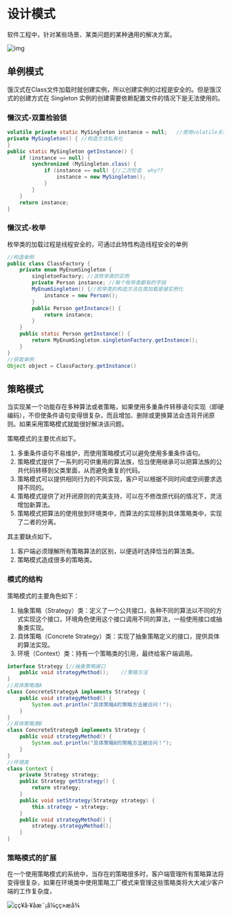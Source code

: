 # 设计模式

软件工程中，针对某些场景、某类问题的某种通用的解决方案。

![img](https://images2017.cnblogs.com/blog/401339/201709/401339-20170928225241215-295252070.png)



## 单例模式

饿汉式在Class文件加载时就创建实例，所以创建实例的过程是安全的。但是饿汉式的创建方式在 Singleton 实例的创建需要依赖配置文件的情况下是无法使用的。

### 懒汉式-双重检验锁

```java
volatile private static MySingleton instance = null;   //使用volatile关键字保证其可见性
private MySingleton() { //构造方法私有化
}
public static MySingleton getInstance() {
    if (instance == null) {
        synchronized (MySingleton.class) {
            if (instance == null) {//二次检查  why??
                instance = new MySingleton();
            }
        }
    }
    return instance;
}
```

### 懒汉式-枚举

枚举类的加载过程是线程安全的，可通过此特性构造线程安全的单例

```java
//构造单例
public class ClassFactory {
    private enum MyEnumSingleton {
        singletonFactory; //该枚举类的实例
        private Person instance; //每个枚举类都有的字段
        MyEnumSingleton() {//枚举类的构造方法在类加载是被实例化
            instance = new Person();
        }
        public Person getInstance() {
            return instance;
        }
    }
    public static Person getInstance() {
        return MyEnumSingleton.singletonFactory.getInstance();
    }
}
//获取单例
Object object = ClassFactory.getInstance()
```

## 策略模式

当实现某一个功能存在多种算法或者策略，如果使用多重条件转移语句实现（即硬编码），不但使条件语句变得很复杂，而且增加、删除或更换算法会违背开闭原则。如果采用策略模式就能很好解决该问题。  

策略模式的主要优点如下。

1. 多重条件语句不易维护，而使用策略模式可以避免使用多重条件语句。
2. 策略模式提供了一系列的可供重用的算法族，恰当使用继承可以把算法族的公共代码转移到父类里面，从而避免重复的代码。
3. 策略模式可以提供相同行为的不同实现，客户可以根据不同时间或空间要求选择不同的。
4. 策略模式提供了对开闭原则的完美支持，可以在不修改原代码的情况下，灵活增加新算法。
5. 策略模式把算法的使用放到环境类中，而算法的实现移到具体策略类中，实现了二者的分离。

其主要缺点如下。

1. 客户端必须理解所有策略算法的区别，以便适时选择恰当的算法类。
2. 策略模式造成很多的策略类。

### 模式的结构

策略模式的主要角色如下：

1. 抽象策略（Strategy）类：定义了一个公共接口，各种不同的算法以不同的方式实现这个接口，环境角色使用这个接口调用不同的算法，一般使用接口或抽象类实现。
2. 具体策略（Concrete Strategy）类：实现了抽象策略定义的接口，提供具体的算法实现。
3. 环境（Context）类：持有一个策略类的引用，最终给客户端调用。

```java
interface Strategy {//抽象策略接口
    public void strategyMethod();    //策略方法
}
//具体策略类A
class ConcreteStrategyA implements Strategy {
    public void strategyMethod() {
        System.out.println("具体策略A的策略方法被访问！");
    }
}
//具体策略类B
class ConcreteStrategyB implements Strategy {
    public void strategyMethod() {
        System.out.println("具体策略B的策略方法被访问！");
    }
}
//环境类
class Context {
    private Strategy strategy;
    public Strategy getStrategy() {
        return strategy;
    }
    public void setStrategy(Strategy strategy) {
        this.strategy = strategy;
    }
    public void strategyMethod() {
        strategy.strategyMethod();
    }
}
```

### 策略模式的扩展

在一个使用策略模式的系统中，当存在的策略很多时，客户端管理所有策略算法将变得很复杂，如果在环境类中使用策略工厂模式来管理这些策略类将大大减少客户端的工作复杂度，

![ç­ç¥å·¥åæ¨¡å¼çç»æå¾](http://c.biancheng.net/uploads/allimg/181116/3-1Q116104010550.gif)